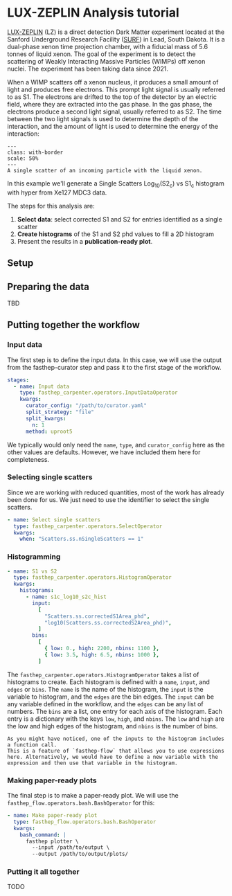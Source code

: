 # LUX-ZEPLIN Analysis tutorial

[LUX-ZEPLIN](https://lz.lbl.gov/) (LZ) is a direct detection Dark Matter
experiment located at the Sanford Underground Research Facility
([SURF](https://sanfordlab.org/)) in Lead, South Dakota. It is a dual-phase
xenon time projection chamber, with a fiducial mass of 5.6 tonnes of liquid
xenon. The goal of the experiment is to detect the scattering of Weakly
Interacting Massive Particles (WIMPs) off xenon nuclei. The experiment has been
taking data since 2021.

When a WIMP scatters off a xenon nucleus, it produces a small amount of light
and produces free electrons. This prompt light signal is usually referred to as
S1. The electrons are drifted to the top of the detector by an electric field,
where they are extracted into the gas phase. In the gas phase, the electrons
produce a second light signal, usually referred to as S2. The time between the
two light signals is used to determine the depth of the interaction, and the
amount of light is used to determine the energy of the interaction:

```{figure} images/LZ_DetectorInteraction.jpg
---
class: with-border
scale: 50%
---
A single scatter of an incoming particle with the liquid xenon.
```

In this example we'll generate a Single Scatters
Log<sub>10</sub>(S2<sub>c</sub>) vs S1<sub>c</sub> histogram with hyper from
Xe127 MDC3 data.

The steps for this analysis are:

1. **Select data**: select corrected S1 and S2 for entries identified as a
   single scatter
2. **Create histograms** of the S1 and S2 phd values to fill a 2D histogram
3. Present the results in a **publication-ready plot**.

## Setup

## Preparing the data

TBD

## Putting together the workflow

### Input data

The first step is to define the input data. In this case, we will use the output
from the fasthep-curator step and pass it to the first stage of the workflow.

```yaml
stages:
  - name: Input data
    type: fasthep_carpenter.operators.InputDataOperator
    kwargs:
      curator_config: "/path/to/curator.yaml"
      split_strategy: "file"
      split_kwargs:
        n: 1
      method: uproot5
```

We typically would only need the `name`, `type`, and `curator_config` here as
the other values are defaults. However, we have included them here for
completeness.

### Selecting single scatters

Since we are working with reduced quantities, most of the work has already been
done for us. We just need to use the identifier to select the single scatters.

```yaml
- name: Select single scatters
  type: fasthep_carpenter.operators.SelectOperator
  kwargs:
    when: "Scatters.ss.nSingleScatters == 1"
```

### Histogramming

```yaml
- name: S1 vs S2
  type: fasthep_carpenter.operators.HistogramOperator
  kwargs:
    histograms:
      - name: s1c_log10_s2c_hist
        input:
          [
            "Scatters.ss.correctedS1Area_phd",
            "log10(Scatters.ss.correctedS2Area_phd)",
          ]
        bins:
          [
            { low: 0., high: 2200, nbins: 1100 },
            { low: 3.5, high: 6.5, nbins: 1000 },
          ]
```

The `fasthep_carpenter.operators.HistogramOperator` takes a list of histograms
to create. Each histogram is defined with a `name`, `input`, and `edges` or
`bins`. The `name` is the name of the histogram, the `input` is the variable to
histogram, and the `edges` are the bin edges. The `input` can be any variable
defined in the workflow, and the `edges` can be any list of numbers. The `bins`
are a list, one entry for each axis of the histogram. Each entry is a dictionary
with the keys `low`, `high`, and `nbins`. The `low` and `high` are the low and
high edges of the histogram, and `nbins` is the number of bins.

```{note}
As you might have noticed, one of the inputs to the histogram includes a function call.
This is a feature of `fasthep-flow` that allows you to use expressions here. Alternatively, we would have to define a new variable with the expression and then use that variable in the histogram.
```

### Making paper-ready plots

The final step is to make a paper-ready plot. We will use the
`fasthep_flow.operators.bash.BashOperator` for this:

```yaml
- name: Make paper-ready plot
  type: fasthep_flow.operators.bash.BashOperator
  kwargs:
    bash_command: |
      fasthep plotter \
        --input /path/to/output \
        --output /path/to/output/plots/
```

### Putting it all together

TODO
